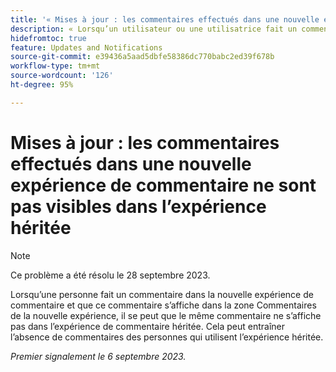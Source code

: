 ```yaml
---
title: '« Mises à jour : les commentaires effectués dans une nouvelle expérience de commentaire ne sont pas visibles dans l’expérience héritée »'
description: « Lorsqu’un utilisateur ou une utilisatrice fait un commentaire dans la nouvelle expérience de commentaire et que ce commentaire s’affiche dans la zone Commentaires de la nouvelle expérience, il se peut que le même commentaire ne s’affiche pas dans l’expérience de commentaire héritée. Cela peut entraîner l’absence de commentaires des utilisateurs et utilisatrices qui utilisent l’expérience héritée ».
hidefromtoc: true
feature: Updates and Notifications
source-git-commit: e39436a5aad5dbfe58386dc770babc2ed39f678b
workflow-type: tm+mt
source-wordcount: '126'
ht-degree: 95%

---
```



# Mises à jour : les commentaires effectués dans une nouvelle expérience de commentaire ne sont pas visibles dans l’expérience héritée

>[!NOTE]
>
>Ce problème a été résolu le 28 septembre 2023.

Lorsqu’une personne fait un commentaire dans la nouvelle expérience de commentaire et que ce commentaire s’affiche dans la zone Commentaires de la nouvelle expérience, il se peut que le même commentaire ne s’affiche pas dans l’expérience de commentaire héritée. Cela peut entraîner l’absence de commentaires des personnes qui utilisent l’expérience héritée.

_Premier signalement le 6 septembre 2023._
